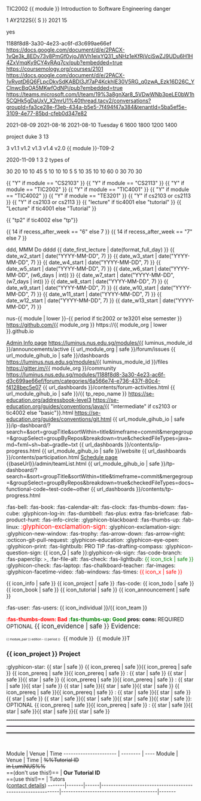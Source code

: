 <!-- ===========================  primary module configuration ============================================= -->

<variable name="module">TIC2002</variable>
<variable name="module_pair">{{ module }}</variable>
<variable name="module_name">Introduction to Software Engineering</variable>
<variable name="module_color">danger</variable>

<variable name="S">1</variable>
<variable name="semester">AY2122S{{ S }}</variable>
<variable name="period">2021</variable>
<variable name="current_week">15</variable>

<variable name="algolia">yes</variable>

<variable name="luminus_module_id">1188f8d8-3a30-4e23-ac6f-d3c699ae66ef</variable>
<variable name="url_instructors">https://docs.google.com/document/d/e/2PACX-1vQe3k_8EDv73v8PmGf0vjoJWVh1eixYQ31_sNHz1eKfRjVciSwZJ9UDu6H1H4ZxVmqKy9CY4vRAq7cv/pub?embedded=true</variable>
<variable name="url_coursemology_classroom">https://coursemology.org/courses/2101</variable>
<variable name="url_ghclassroom_ex">https://docs.google.com/document/d/e/2PACX-1vRyqtD6Q6FLpcDkvSdKABDl3Jf7aP4KckhlE30V5RG_q0zwA_Ezk16D26C_YClnwcBqOA5MKwfOdNPi/pub?embedded=true</variable>
<variable name="url_ms_teams_class">https://teams.microsoft.com/l/team/19%3a8gnXar8_5VDwWNb3peLE0bW1h5CQHk5gDaUxV_X2mrU1%40thread.tacv2/conversations?groupId=fa3ce28e-f3eb-434a-b5e5-7f494f47a384&tenantId=5ba5ef5e-3109-4e77-85bd-cfeb0d347e82</variable>

<variable name="date_w1_start">2021-08-09</variable>
<variable name="date_w2_start">2021-08-16</variable>
<variable name="date_first_lecture">2021-08-10</variable>
<variable name="day_first_tutorial">Tuesday</variable>
<variable name="recess_after_week">6</variable>
<variable name="time_lecture_start">1600</variable>
<variable name="time_lecture_end">1800</variable>
<variable name="time_t_lecture_start">1200</variable>
<variable name="time_t_lecture_end">1400</variable>

<variable name="ip_name">project</variable>
<variable name="ip_repo_name">duke</variable>
<variable name="ip_first_week">3</variable>
<variable name="ip_last_week">13</variable>

<variable name="tp_first_week">3</variable>
<variable name="version_practice">v1.1</variable>
<variable name="version_first">v1.2</variable>
<variable name="version_penultimate">v1.3</variable>
<variable name="version_final">v1.4</variable>
<variable name="version_future">v2.0</variable>
<variable name="example_team_id">{{ module }}-T09-2</variable>

<variable name="date_final_submission">2020-11-09</variable>
<variable name="ug_pages_per_person">1</variable>
<variable name="dg_pages_per_person">3</variable>
<variable name="uml_diagrams_per_person">2 types of</variable>

<variable name="marks_ip">30</variable>
<variable name="marks_ip_implementation">20</variable>
<variable name="marks_ip_pm">10</variable>
<variable name="marks_ip_documentation">10</variable>
<variable name="marks_tp">45</variable>
<variable name="marks_tp_design">5</variable>
<variable name="marks_tp_documentation">10</variable>
<variable name="marks_tp_implementation">10</variable>
<variable name="marks_tp_pm">10</variable>
<variable name="marks_tp_pm_individual">5</variable>
<variable name="marks_tp_pm_team">5</variable>
<variable name="marks_tp_qa">10</variable>
<variable name="marks_tp_individual">35</variable>
<variable name="marks_tp_team">10</variable>
<variable name="marks_participation">10</variable>
<variable name="marks_exam">60</variable>
<variable name="marks_exam_essay">0</variable>
<variable name="marks_exam_mcq">30</variable>
<variable name="marks_ca">70</variable>
<variable name="mcq_count">30</variable>


<!-- ===========================  secondary variables =========================================== -->

<variable name="cs2103">{{ "Y" if module == "CS2103" }}</variable>
<variable name="cs2113">{{ "Y" if module == "CS2113" }}</variable>
<variable name="tic2002">{{ "Y" if module == "TIC2002" }}</variable>
<variable name="tic4001">{{ "Y" if module == "TIC4001" }}</variable>
<variable name="tic4002">{{ "Y" if module == "TIC4002" }}</variable>
<variable name="te3201">{{ "Y" if module == "TE3201" }}</variable>
<variable name="has_t">{{ "Y" if cs2103 or cs2113 }}</variable>
<variable name="has_pe">{{ "Y" if cs2103 or cs2113 }}</variable>
<variable name="session_name">{{ "lecture" if tic4001 else "tutorial" }}</variable>
<variable name="Session_name">{{ "Lecture" if tic4001 else "Tutorial" }}</variable>

<variable name="tp_repo_name">{{ "tp2" if tic4002 else "tp"}}</variable>

<variable name="w6_days">{{ 14 if recess_after_week == "6" else 7 }}</variable>
<variable name="w7_days">{{ 14 if recess_after_week == "7" else 7 }}</variable>

<variable name="format_normal">ddd, MMM Do</variable>
<variable name="format_full_day">dddd</variable>
<variable name="day_lecture">{{ date_first_lecture | date(format_full_day) }}</variable>
<variable name="date_w3_start">{{ date_w2_start | date("YYYY-MM-DD", 7) }}</variable>
<variable name="date_w4_start">{{ date_w3_start | date("YYYY-MM-DD", 7) }}</variable>
<variable name="date_w5_start">{{ date_w4_start | date("YYYY-MM-DD", 7) }}</variable>
<variable name="date_w6_start">{{ date_w5_start | date("YYYY-MM-DD", 7) }}</variable>
<variable name="date_w7_start">{{ date_w6_start | date("YYYY-MM-DD", (w6_days | int)) }}</variable>
<variable name="date_w8_start">{{ date_w7_start | date("YYYY-MM-DD", (w7_days | int)) }}</variable>
<variable name="date_w9_start">{{ date_w8_start | date("YYYY-MM-DD", 7) }}</variable>
<variable name="date_w10_start">{{ date_w9_start | date("YYYY-MM-DD", 7) }}</variable>
<variable name="date_w11_start">{{ date_w10_start | date("YYYY-MM-DD", 7) }}</variable>
<variable name="date_w12_start">{{ date_w11_start | date("YYYY-MM-DD", 7) }}</variable>
<variable name="date_w13_start">{{ date_w12_start | date("YYYY-MM-DD", 7) }}</variable>
<variable name="date_w14_start">{{ date_w13_start | date("YYYY-MM-DD", 7) }}</variable>

<variable name="module_org">nus-{{ module | lower }}-{{ period if tic2002 or te3201 else semester }}</variable>
<variable name="url_module_org">https://github.com/{{ module_org }}</variable>
<variable name="url_module_gihub_io">https://{{ module_org | lower }}.github.io</variable>

<variable name="url_admin"><md>[Admin Info page]({{baseUrl}}/admin/index.html)</md></variable>
<variable name="url_announcements">https://luminus.nus.edu.sg/modules/{{ luminus_module_id }}/announcements/active</variable>
<variable name="url_bugs">{{ url_module_org | safe }}/forum/issues</variable>
<variable name="url_dashboards">{{ url_module_gihub_io | safe }}/dashboards</variable>
<variable name="url_files">https://luminus.nus.edu.sg/modules/{{ luminus_module_id }}/files</variable>
<variable name="url_gitter">https://gitter.im/{{ module_org }}/community</variable>
<variable name="url_forum">https://luminus.nus.edu.sg/modules/1188f8d8-3a30-4e23-ac6f-d3c699ae66ef/forum/categories/6a566e74-e736-437f-80c4-f4128bec5e07</variable>
<variable name="url_forum_activities_dashboard">{{ url_dashboards }}/contents/forum-activities.html</variable>
<variable name="url_ab3_fork_website">{{ url_module_gihub_io | safe }}/{{ tp_repo_name }}</variable>
<variable name="url_ab3_upstream_website">https://se-education.org/addressbook-level3</variable>
<variable name="url_java_coding_standard">https://se-education.org/guides/conventions/java/{{ "intermediate" if cs2103 or tic4002 else "basic"}}.html</variable>
<variable name="url_git_conventions">https://se-education.org/guides/conventions/git.html</variable>
<variable name="url_ip_dashboard">{{ url_module_gihub_io | safe }}/ip-dashboard/?search=&sort=groupTitle&sortWithin=title&timeframe=commit&mergegroup=&groupSelect=groupByRepos&breakdown=true&checkedFileTypes=java~md~fxml~sh~bat~gradle~txt</variable>
<variable name="url_ip_progress_dashboard">{{ url_dashboards }}/contents/ip-progress.html</variable>
<variable name="url_module_website">{{ url_module_gihub_io | safe }}/website</variable>
<variable name="url_participation_dashboard">{{ url_dashboards }}/contents/participation.html</variable>
<variable name="url_schedule"><md>[Schedule page]({{baseUrl}}/schedule/index.html)</md></variable>
<variable name="url_team_list">{{baseUrl}}/admin/teamList.html</variable>
<variable name="url_tp_dashboard">{{ url_module_gihub_io | safe }}/tp-dashboard/?search=&sort=groupTitle&sortWithin=title&timeframe=commit&mergegroup=&groupSelect=groupByRepos&breakdown=true&checkedFileTypes=docs~functional-code~test-code~other</variable>
<variable name="url_tp_progress_dashboard">{{ url_dashboards }}/contents/tp-progress.html</variable>

<!-- ===========================  icons ================================================= -->

<variable name="icon_announcement"><md>:fas-bell:</md></variable>
<variable name="icon_book"><md>:fas-book:</md></variable>
<variable name="icon_calendar"><md>:fas-calendar-alt:</md></variable>
<variable name="icon_deadline"><md>:fas-clock:</md></variable>
<variable name="icon_dislike"><md>:fas-thumbs-down:</md></variable>
<variable name="icon_example"><md>:fas-cube:</md></variable>
<variable name="icon_embedding"><md>:glyphicon-log-in:</md></variable>
<variable name="icon_exercise"><md>:fas-dumbbell:</md></variable>
<variable name="icon_extra"><span class='badge badge-pill badge-secondary'><md>:fas-plus: extra</md></span></variable>
<variable name="icon_evidence"><md>:fas-briefcase:</md></variable>
<variable name="icon_graded"><span class="text-info"><tooltip content="counted for participation"><md>:fab-product-hunt:</md></tooltip></span></variable>
<variable name="icon_info"><md>:fas-info-circle:</md></variable>
<variable name="icon_lecture"><md>:glyphicon-blackboard:</md></variable>
<variable name="icon_like"><md>:fas-thumbs-up:</md></variable>
<variable name="icon_linux"><md>:fab-linux:</md></variable>
<variable name="icon_important_big_red"><span style="color: red"><big><md>:glyphicon-exclamation-sign:</md></big></span></variable>
<variable name="icon_important"><md>:glyphicon-exclamation-sign:</md></variable>
<variable name="icon_new_window"><md>:glyphicon-new-window:</md></variable>
<variable name="icon_outcome"><md>:fas-trophy:</md></variable>
<variable name="icon_output"><md>:fas-arrow-down:</md></variable>
<variable name="icon_output_right"><md>:fas-arrow-right:</md></variable>
<variable name="icon_pr"><md>:octicon-git-pull-request:</md></variable>
<variable name="icon_prereq"><md>:glyphicon-education:</md></variable>
<variable name="icon_preview"><md>:glyphicon-eye-open:</md></variable>
<variable name="icon_print"><md>:glyphicon-print:</md></variable>
<variable name="icon_pro_tip"><span class="badge badge-pill badge-warning">:fas-lightbulb: PRO TIP</span></variable>
<variable name="icon_project"><md>:fas-drafting-compass:</md></variable>
<variable name="icon_Q"><md>:glyphicon-question-sign:</md></variable>
<variable name="icon_green_Q"><thumbnail circle text="**Q**" background="#28a745" font-color="white" size="25"/></variable>
<variable name="icon_Q_A">{{ icon_Q | safe }}:glyphicon-ok-sign:</variable>
<variable name="icon_repo"><md>:fas-code-branch:</md></variable>
<variable name="icon_resource"><md>:fas-paperclip:</md></variable>
<variable name="icon_terminal"><small><span class="badge badge-secondary">&gt;_</span></small></variable>
<variable name="icon_text"><md>:far-file-alt:</md></variable>
<variable name="icon_tick"><md>:fas-check:</md></variable>
<variable name="icon_tip"><span class="badge badge-pill badge-warning">:fas-lightbulb:</span></variable>
<variable name="icon_tick_green"><span style="color: green">{{ icon_tick | safe }}</span></variable>
<variable name="icon_todo"><md>:glyphicon-check:</md></variable>
<variable name="icon_try">:fas-laptop:</variable>
<variable name="icon_tutorial"><md>:fas-chalkboard-teacher:</md></variable>
<variable name="icon_slides"><md>:far-images:</md></variable>
<variable name="icon_video"><md>:glyphicon-facetime-video:</md></variable>
<variable name="icon_windows"><md>:fab-windows:</md></variable>
<variable name="icon_x"><md>:fas-times:</md></variable>
<variable name="icon_x_red"><span style="color: red">{{ icon_x | safe }}</span></variable>

<variable name="icon_tab_admin_info">{{ icon_info | safe }}</variable>
<variable name="icon_tab_project">{{ icon_project | safe }}</variable>
<variable name="icon_tab_programming_topics"><md>:fas-code:</md></variable>
<variable name="icon_tab_tasks">{{ icon_todo | safe }}</variable>
<variable name="icon_tab_topics">{{ icon_book | safe }}</variable>
<variable name="icon_tab_tutorial">{{ icon_tutorial | safe }}</variable>
<variable name="icon_tab_summary">{{ icon_announcement | safe }}</variable>

<variable name="icon_individual"><md>:fas-user:</md></variable>
<variable name="icon_team"><md>:fas-users:</md></variable>
<variable name="icon_both">{{ icon_individual }}/{{ icon_team }}</variable>

<variable name="bad"><span style="color: red"><md>**:fas-thumbs-down: Bad**</md></span></variable>
<variable name="good"><span style="color: green"><md>**:fas-thumbs-up: Good**</md></span></variable>
<variable name="pros"><span class="text-success">**pros:**</span></variable>
<variable name="cons"><span class="text-danger">**cons:**</span></variable>
<variable name="required"><span class="badge badge-pill badge-danger">REQUIRED</span></variable>
<variable name="optional"><span class="badge badge-pill badge-success">OPTIONAL</span></variable>
<variable name="evidence"><big>{{ icon_evidence | safe }} Evidence:</big></variable>

<variable name="edition_badge"><small><small><small><span class='badge badge-pill badge-{{ module_color }}'>{{ module_pair }} edition - {{ period }}</span></small></small></small></variable>
<variable name="M"><span class="badge badge-info">&nbsp;{{ module }}&nbsp;</span></variable>
<variable name="MT"><span class="badge badge-warning">{{ module }}T</span></variable>

<variable name="heading_project"><h3 class="bg-dark text-white p-2 mb-4 mt-4">{{ icon_project }} Project</h3></variable>

<variable name="s"><md>:glyphicon-star:</md></variable>
<variable name="star"><span class='glyphicon glyphicon-star' aria-hidden='true'></span></variable>
<variable name="one_star"><span class='badge badge-pill badge-light text-danger'>{{ star | safe }} </span></variable>
<variable name="prereq_no_stars"><span class='badge badge-pill badge-secondary'>{{ icon_prereq | safe }}{{ icon_prereq | safe }}</span></variable>
<variable name="prereq_one_star"><span class='badge badge-pill badge-secondary'>{{ icon_prereq | safe }}{{ icon_prereq | safe }} : {{ star | safe }} </span></variable>
<variable name="two_stars"><span class='badge badge-pill badge-light text-warning'>{{ star | safe }}{{ star | safe }} </span></variable>
<variable name="prereq_two_stars"><span class='badge badge-pill badge-secondary'>{{ icon_prereq | safe }}{{ icon_prereq | safe }} : {{ star | safe }}{{ star | safe }} </span></variable>
<variable name="three_stars"><span class='badge badge-pill badge-light text-primary'>{{ star | safe }}{{ star | safe }}{{ star | safe }} </span></variable>
<variable name="prereq_three_stars"><span class='badge badge-pill badge-secondary'>{{ icon_prereq | safe }}{{ icon_prereq | safe }} : {{ star | safe }}{{ star | safe }}{{ star | safe }} </span></variable>
<variable name="four_stars"><span class='badge badge-pill badge-success'>{{ star | safe }}{{ star | safe }}{{ star | safe }}{{ star | safe }}: OPTIONAL</span></variable>
<variable name="prereq_four_stars"><span class='badge badge-pill badge-secondary'>{{ icon_prereq | safe }}{{ icon_prereq | safe }} : {{ star | safe }}{{ star | safe }}{{ star | safe }}{{ star | safe }} </span></variable>

<!-- ===========================  misc aliases =========================================== -->

<variable name="line_dashed"><hr style="border-top: dashed 1px; border-color:grey" /></variable>
<variable name="line_dotted"><hr style="border-width: 1px; border-color: #f3ccff; border-style: dotted"></variable>
<variable name="line_double"><hr style="border-top: 3px double #c5c5c5;"></variable>
<variable name="pagebreak"><p style="page-break-after: always;">&nbsp;</p></variable>
<span id="lecture_table_headers">
Module                 | Venue    | Time
---------------------- | -------- | ----
</span>
<span id="tutorial_table_headers">
Module | Venue | Time | ~~%%Tutorial ID<br>in LumiNUS%%~~<br>==(don't use this!)== | **Our Tutorial ID**<br>==(use this!)== | Tutors<br>([contact details](../admin/instructors.html))
-------|-------|------|------------------------------------------------------------|----------------------------------------|-------
</span>
